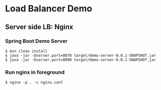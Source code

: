 # Load Balancer Demo

## Server side LB: Nginx

### Spring Boot Demo Server

```
$ mvn clean install
$ java -jar -Dserver.port=8070 target/demo-server-0.0.1-SNAPSHOT.jar
$ java -jar -Dserver.port=8090 target/demo-server-0.0.1-SNAPSHOT.jar
```

### Run nginx in foreground

```
$ nginx -p . -c nginx.conf
```
